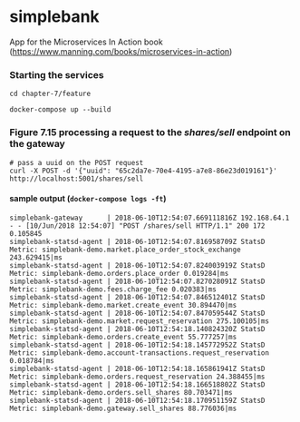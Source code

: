 # simplebank
App for the Microservices In Action book (https://www.manning.com/books/microservices-in-action)

### Starting the services

```
cd chapter-7/feature

docker-compose up --build
```

### Figure 7.15 processing a request to the _shares/sell_ endpoint on the gateway

```
# pass a uuid on the POST request
curl -X POST -d '{"uuid": "65c2da7e-70e4-4195-a7e8-86e23d019161"}' http://localhost:5001/shares/sell

```

#### sample output  (`docker-compose logs -ft`)
```
simplebank-gateway      | 2018-06-10T12:54:07.669111816Z 192.168.64.1 - - [10/Jun/2018 12:54:07] "POST /shares/sell HTTP/1.1" 200 172 0.105845
simplebank-statsd-agent | 2018-06-10T12:54:07.816958709Z StatsD Metric: simplebank-demo.market.place_order_stock_exchange 243.629415|ms
simplebank-statsd-agent | 2018-06-10T12:54:07.824003919Z StatsD Metric: simplebank-demo.orders.place_order 0.019284|ms
simplebank-statsd-agent | 2018-06-10T12:54:07.827028091Z StatsD Metric: simplebank-demo.fees.charge_fee 0.020383|ms
simplebank-statsd-agent | 2018-06-10T12:54:07.846512401Z StatsD Metric: simplebank-demo.market.create_event 30.894470|ms
simplebank-statsd-agent | 2018-06-10T12:54:07.847059544Z StatsD Metric: simplebank-demo.market.request_reservation 275.100105|ms
simplebank-statsd-agent | 2018-06-10T12:54:18.140824320Z StatsD Metric: simplebank-demo.orders.create_event 55.777257|ms
simplebank-statsd-agent | 2018-06-10T12:54:18.145772952Z StatsD Metric: simplebank-demo.account-transactions.request_reservation 0.018784|ms
simplebank-statsd-agent | 2018-06-10T12:54:18.165861941Z StatsD Metric: simplebank-demo.orders.request_reservation 24.388455|ms
simplebank-statsd-agent | 2018-06-10T12:54:18.166518802Z StatsD Metric: simplebank-demo.orders.sell_shares 80.703471|ms
simplebank-statsd-agent | 2018-06-10T12:54:18.170951159Z StatsD Metric: simplebank-demo.gateway.sell_shares 88.776036|ms
```
